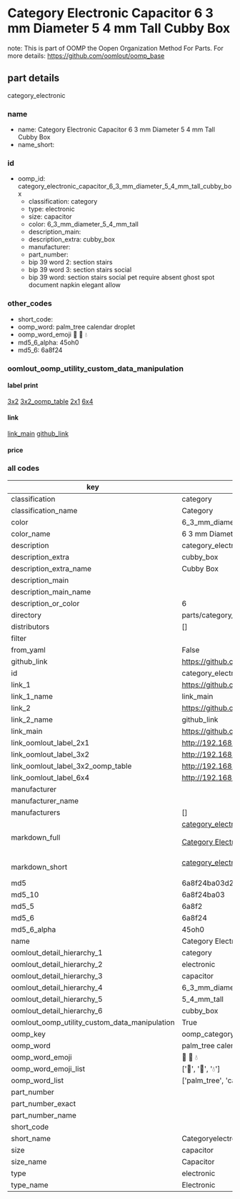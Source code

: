 # Category Electronic Capacitor 6 3 mm Diameter 5 4 mm Tall Cubby Box  

note: This is part of OOMP the Oopen Organization Method For Parts. For more details: https://github.com/oomlout/oomp_base

##  part details



category_electronic

### name
* name: Category Electronic Capacitor 6 3 mm Diameter 5 4 mm Tall Cubby Box
* name_short: 
### id
* oomp_id: category_electronic_capacitor_6_3_mm_diameter_5_4_mm_tall_cubby_box
  * classification: category
  * type: electronic
  * size: capacitor
  * color: 6_3_mm_diameter_5_4_mm_tall
  * description_main: 
  * description_extra: cubby_box
  * manufacturer: 
  * part_number: 
  * bip 39 word 2: section stairs
  * bip 39 word 3: section stairs social
  * bip 39 word: section stairs social pet require absent ghost spot document napkin elegant allow

### other_codes
* short_code: 
* oomp_word: palm_tree calendar droplet
* oomp_word_emoji :palm_tree: :calendar: :droplet:
* md5_6_alpha: 45oh0
* md5_6: 6a8f24






### oomlout_oomp_utility_custom_data_manipulation
#### label print
[3x2](http://192.168.1.245:1112/?label=oomp%2045oh0)
[3x2_oomp_table](http://192.168.1.107:1112/?label=oomp%2045oh0)
[2x1](http://192.168.1.242:1112/?label=oomp%2045oh0)
[6x4](http://192.168.1.55:1112/?label=oomp%2045oh0)    

#### link

[link_main](https://github.com/oomlout/oomlout_oomp_current_version_messy/tree/main/parts/category_electronic_capacitor_6_3_mm_diameter_5_4_mm_tall_cubby_box) [github_link](https://github.com/oomlout/oomlout_oomp_part_src/tree/main/parts/category_electronic_capacitor_6_3_mm_diameter_5_4_mm_tall_cubby_box)                             

#### price







### all codes 
| key | value |  
| --- | --- |  
| classification | category |  
| classification_name | Category |  
| color | 6_3_mm_diameter_5_4_mm_tall |  
| color_name | 6 3 mm Diameter 5 4 mm Tall |  
| description | category_electronic |  
| description_extra | cubby_box |  
| description_extra_name | Cubby Box |  
| description_main |  |  
| description_main_name |  |  
| description_or_color | 6  |  
| directory | parts/category_electronic_capacitor_6_3_mm_diameter_5_4_mm_tall_cubby_box |  
| distributors | [] |  
| filter |  |  
| from_yaml | False |  
| github_link | https://github.com/oomlout/oomlout_oomp_part_src/tree/main/parts/category_electronic_capacitor_6_3_mm_diameter_5_4_mm_tall_cubby_box |  
| id | category_electronic_capacitor_6_3_mm_diameter_5_4_mm_tall_cubby_box |  
| link_1 | https://github.com/oomlout/oomlout_oomp_current_version_messy/tree/main/parts/category_electronic_capacitor_6_3_mm_diameter_5_4_mm_tall_cubby_box |  
| link_1_name | link_main |  
| link_2 | https://github.com/oomlout/oomlout_oomp_part_src/tree/main/parts/category_electronic_capacitor_6_3_mm_diameter_5_4_mm_tall_cubby_box |  
| link_2_name | github_link |  
| link_main | https://github.com/oomlout/oomlout_oomp_current_version_messy/tree/main/parts/category_electronic_capacitor_6_3_mm_diameter_5_4_mm_tall_cubby_box |  
| link_oomlout_label_2x1 | http://192.168.1.242:1112/?label=oomp%2045oh0 |  
| link_oomlout_label_3x2 | http://192.168.1.245:1112/?label=oomp%2045oh0 |  
| link_oomlout_label_3x2_oomp_table | http://192.168.1.107:1112/?label=oomp%2045oh0 |  
| link_oomlout_label_6x4 | http://192.168.1.55:1112/?label=oomp%2045oh0 |  
| manufacturer |  |  
| manufacturer_name |  |  
| manufacturers | [] |  
| markdown_full | [category_electronic_capacitor_6_3_mm_diameter_5_4_mm_tall_cubby_box](https://github.com/oomlout/oomlout_oomp_current_version_messy/tree/main/parts/category_electronic_capacitor_6_3_mm_diameter_5_4_mm_tall_cubby_box)<br>[](https://github.com/oomlout/oomlout_oomp_current_version_messy/tree/main/parts/category_electronic_capacitor_6_3_mm_diameter_5_4_mm_tall_cubby_box)<br>[Category Electronic Capacitor 6 3 Mm Diameter 5 4 Mm Tall Cubby Box](https://github.com/oomlout/oomlout_oomp_current_version_messy/tree/main/parts/category_electronic_capacitor_6_3_mm_diameter_5_4_mm_tall_cubby_box)<br><br> |  
| markdown_short | [category_electronic_capacitor_6_3_mm_diameter_5_4_mm_tall_cubby_box](https://github.com/oomlout/oomlout_oomp_current_version_messy/tree/main/parts/category_electronic_capacitor_6_3_mm_diameter_5_4_mm_tall_cubby_box)<br><br> |  
| md5 | 6a8f24ba03d2cc3002db8a379bf51615 |  
| md5_10 | 6a8f24ba03 |  
| md5_5 | 6a8f2 |  
| md5_6 | 6a8f24 |  
| md5_6_alpha | 45oh0 |  
| name | Category Electronic Capacitor 6 3 mm Diameter 5 4 mm Tall Cubby Box |  
| oomlout_detail_hierarchy_1 | category |  
| oomlout_detail_hierarchy_2 | electronic |  
| oomlout_detail_hierarchy_3 | capacitor |  
| oomlout_detail_hierarchy_4 | 6_3_mm_diameter |  
| oomlout_detail_hierarchy_5 | 5_4_mm_tall |  
| oomlout_detail_hierarchy_6 | cubby_box |  
| oomlout_oomp_utility_custom_data_manipulation | True |  
| oomp_key | oomp_category_electronic_capacitor_6_3_mm_diameter_5_4_mm_tall_cubby_box |  
| oomp_word | palm_tree calendar droplet |  
| oomp_word_emoji | :palm_tree: :calendar: :droplet: |  
| oomp_word_emoji_list | [':palm_tree:', ':calendar:', ':droplet:'] |  
| oomp_word_list | ['palm_tree', 'calendar', 'droplet'] |  
| part_number |  |  
| part_number_exact |  |  
| part_number_name |  |  
| short_code |  |  
| short_name | Categoryelectronic |  
| size | capacitor |  
| size_name | Capacitor |  
| type | electronic |  
| type_name | Electronic |  

